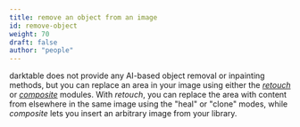 ```yaml
---
title: remove an object from an image
id: remove-object
weight: 70
draft: false
author: "people"
---
```


darktable does not provide any AI-based object removal or inpainting
methods, but you can replace an area in your image using either the
[_retouch_](../module-reference/processing-modules/retouch.md)
or [_composite_](../module-reference/processing-modules/composite.md)
modules.  With _retouch_, you can replace the area with content from
elsewhere in the same image using the "heal" or "clone" modes, while
_composite_ lets you insert an arbitrary image from your library.
